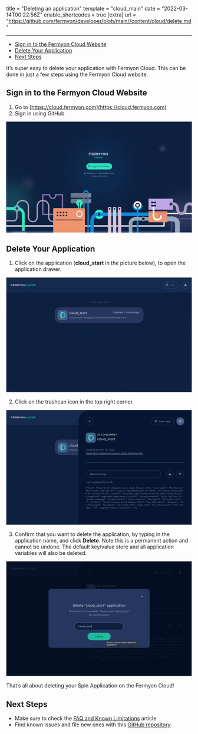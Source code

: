 title = "Deleting an application"
template = "cloud_main"
date = "2022-03-14T00:22:56Z"
enable_shortcodes = true
[extra]
url = "https://github.com/fermyon/developer/blob/main//content/cloud/delete.md"

---
- [Sign in to the Fermyon Cloud Website](#sign-in-to-the-fermyon-cloud-website)
- [Delete Your Application](#delete-your-application)
- [Next Steps](#next-steps)

It’s super easy to delete your application with Fermyon Cloud. This can be done in just a few steps using the Fermyon Cloud website.

## Sign in to the Fermyon Cloud Website

1. Go to [https://cloud.fermyon.com](https://cloud.fermyon.com)
1. Sign in using GitHub
 
![Fermyon Cloud login page](/static/image/login.png)

## Delete Your Application

1. Click on the application (**cloud_start** in the picture below), to open the application drawer.

![Fermyon Cloud application list](/static/image/apps.png)

2. Click on the trashcan icon in the top right corner.

![Fermyon Cloud application drawer](/static/image/drawer.png)

3. Confirm that you want to delete the application, by typing in the application name, and click **Delete**. Note this is a permanent action and cannot be undone. The default key/value store and all application variables will also be deleted.

![Fermyon Cloud delete application confirmation dialog](/static/image/delete.png)

That’s all about deleting your Spin Application on the Fermyon Cloud!

## Next Steps

- Make sure to check the [FAQ and Known Limitations](faq) article
- Find known issues and file new ones with this [GitHub repository](https://github.com/fermyon/feedback)

